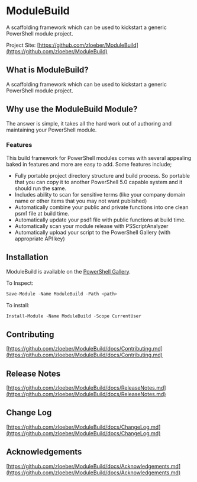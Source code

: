 # ModuleBuild
A scaffolding framework which can be used to kickstart a generic PowerShell module project.

Project Site: [https://github.com/zloeber/ModuleBuild](https://github.com/zloeber/ModuleBuild)

## What is ModuleBuild?
A scaffolding framework which can be used to kickstart a generic PowerShell module project.

## Why use the ModuleBuild Module?
The answer is simple, it takes all the hard work out of authoring and maintaining your PowerShell module.

### Features
This build framework for PowerShell modules comes with several appealing baked in features and more are  easy to add. Some features include;
- Fully portable project directory structure and build process. So portable that you can copy it to another PowerShell 5.0 capable system and it should run the same.
- Includes ability to scan for sensitive terms (like your company domain name or other items that you may not want published)
- Automatically combine your public and private functions into one clean psm1 file at build time.
- Automatically update your psd1 file with public functions at build time.
- Automatically scan your module release with PSScriptAnalyzer
- Automatically upload your script to the PowerShell Gallery (with appropriate API key)

## Installation
ModuleBuild is available on the [PowerShell Gallery](https://www.powershellgallery.com/packages/ModuleBuild/).

To Inspect:
```powershell
Save-Module -Name ModuleBuild -Path <path>
```
To install:
```powershell
Install-Module -Name ModuleBuild -Scope CurrentUser
```

## Contributing
[https://github.com/zloeber/ModuleBuild/docs/Contributing.md](https://github.com/zloeber/ModuleBuild/docs/Contributing.md)

## Release Notes
[https://github.com/zloeber/ModuleBuild/docs/ReleaseNotes.md](https://github.com/zloeber/ModuleBuild/docs/ReleaseNotes.md)

## Change Log
[https://github.com/zloeber/ModuleBuild/docs/ChangeLog.md](https://github.com/zloeber/ModuleBuild/docs/ChangeLog.md)

## Acknowledgements
[https://github.com/zloeber/ModuleBuild/docs/Acknowledgements.md](https://github.com/zloeber/ModuleBuild/docs/Acknowledgements.md)


